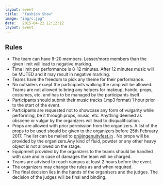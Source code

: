 ```yaml
---
layout: event
title:  "Fashion Show"
image: "img/c.jpg"
date:   2015-04-22 12:12:12
layout: event
---
```


## Rules
- The team can have 8-20 members. Lesser/more members than the given limit will lead to negative marking.
- Time limit per performance is 8-12 minutes. After 12 minutes music will be MUTED and it may result in negative marking.
- Teams have the freedom to pick any theme for their performance. 
- No outsiders except the participants walking the ramp will be allowed. Teams are not allowed to bring any helpers for makeup, hairdo, props, costumes, etc. and has to be managed by the participants itself.
- Participants should submit their music tracks (.mp3 format) 1 hour prior to the start of the event. 
- Participants are requested not to showcase any form of vulgarity while performing, be it through props, music, etc. Anything deemed as obscene or vulgar by the organizers will lead to disqualification.
- Props are allowed with prior permission from the organizers. A list of the props to be used should be given to the organizers before 25th February 2017. The list can be mailed to <a href="mailto:pr@ingenuityfest.in"><u>pr@ingenuityfest.in</u></a> . No props will be provided by the organizers.Any kind of fluid, powder or any other heavy object is not allowed on the stage.
- Equipment provided by the organizers to the teams should be handled with care and in case of damages the team will be charged.
- Teams are advised to reach campus at least 2 hours before the event.
- The organizers may change the rules as and when required.
- The final decision lies in the hands of the organisers and the judges. The decision of the judges will be final and binding.